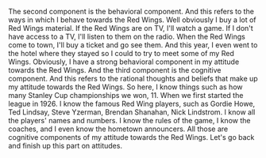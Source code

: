 The second component is the behavioral component. And this refers to the ways
in which I behave towards the Red Wings. Well obviously I buy a lot of Red
Wings material. If the Red Wings are on TV, I'll watch a game. If I don't have
access to a TV, I'll listen to them on the radio. When the Red Wings come to
town, I'll buy a ticket and go see them. And this year, I even went to the
hotel where they stayed so I could to try to meet some of my Red Wings.
Obviously, I have a strong behavioral component in my attitude towards the Red
Wings. And the third component is the cognitive component. And this refers to
the rational thoughts and beliefs that make up my attitude towards the Red
Wings. So here, I know things such as how many Stanley Cup championships we
won, 11. When we first started the league in 1926. I know the famous Red Wing
players, such as Gordie Howe, Ted Lindsay, Steve Yzerman, Brendan Shanahan,
Nick Lindstrom. I know all the players' names and numbers. I know the rules of
the game, I know the coaches, and I even know the hometown announcers. All
those are cognitive components of my attitude towards the Red Wings. Let's go
back and finish up this part on attitudes.
